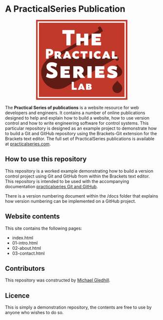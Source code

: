 # A PracticalSeries Publication

<p align="center">
    <img src="11-resources/02-images/readme.png">
</p>

The **Practical Series of publications** is a website resource for web developers and engineers. It contains a number of online publications designed to help and explain how to build a website, how to use version control and how to write engineering software for control systems.
This particular repository is designed as an example project to demonstrate how to build a Git and GitHub repository using the Brackets-Git extension for the Brackets text editor.
The full set of PracticalSeries publications is available at [practicalseries.com](http://practicalseries.com "Practical Series Website").

## How to use this repository
This repository is a worked example demonstrating how to build a version control project using Git and GitHub from within the Brackets text editor.
This repository is intended to be used with the accompanying documentation [practicalseries Git and GitHub](http://practicalseries.com/0021-git-vcs/index.html "Practical Series - Git and GitHub").
 
There is a version numbering document within the /docs folder that explains how version numbering can be implemented on a GitHub project.

## Website contents
This site contains the following pages:
* index.html
* 01-intro.html
* 02-about.html
* 03-contact.html

## Contributors
This repository was constructed by [Michael Gledhill](https://github.com/mgledhill "Michael Gledhill").

## Licence
This is simply a demonstration repository, the contents are free to use by anyone who wishes to do so.
